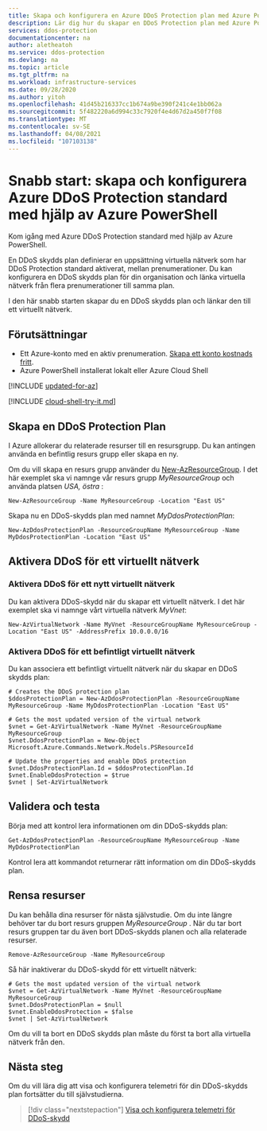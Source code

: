 ```yaml
---
title: Skapa och konfigurera en Azure DDoS Protection plan med Azure PowerShell
description: Lär dig hur du skapar en DDoS Protection plan med Azure PowerShell
services: ddos-protection
documentationcenter: na
author: aletheatoh
ms.service: ddos-protection
ms.devlang: na
ms.topic: article
ms.tgt_pltfrm: na
ms.workload: infrastructure-services
ms.date: 09/28/2020
ms.author: yitoh
ms.openlocfilehash: 41d45b216337cc1b674a9be390f241c4e1bb062a
ms.sourcegitcommit: 5f482220a6d994c33c7920f4e4d67d2a450f7f08
ms.translationtype: MT
ms.contentlocale: sv-SE
ms.lasthandoff: 04/08/2021
ms.locfileid: "107103138"
---
```

# <a name="quickstart-create-and-configure-azure-ddos-protection-standard-using-azure-powershell"></a>Snabb start: skapa och konfigurera Azure DDoS Protection standard med hjälp av Azure PowerShell

Kom igång med Azure DDoS Protection standard med hjälp av Azure PowerShell. 

En DDoS skydds plan definierar en uppsättning virtuella nätverk som har DDoS Protection standard aktiverat, mellan prenumerationer. Du kan konfigurera en DDoS skydds plan för din organisation och länka virtuella nätverk från flera prenumerationer till samma plan. 

I den här snabb starten skapar du en DDoS skydds plan och länkar den till ett virtuellt nätverk. 

## <a name="prerequisites"></a>Förutsättningar

- Ett Azure-konto med en aktiv prenumeration. [Skapa ett konto kostnads fritt](https://azure.microsoft.com/free/?WT.mc_id=A261C142F).
- Azure PowerShell installerat lokalt eller Azure Cloud Shell

[!INCLUDE [updated-for-az](../../includes/updated-for-az.md)]

[!INCLUDE [cloud-shell-try-it.md](../../includes/cloud-shell-try-it.md)]

## <a name="create-a-ddos-protection-plan"></a>Skapa en DDoS Protection Plan

I Azure allokerar du relaterade resurser till en resursgrupp. Du kan antingen använda en befintlig resurs grupp eller skapa en ny.

Om du vill skapa en resurs grupp använder du [New-AzResourceGroup](/powershell/module/az.resources/new-azresourcegroup). I det här exemplet ska vi namnge vår resurs grupp _MyResourceGroup_ och använda platsen _USA, östra_ :

```azurepowershell-interactive
New-AzResourceGroup -Name MyResourceGroup -Location "East US"
```

Skapa nu en DDoS-skydds plan med namnet _MyDdosProtectionPlan_:

```azurepowershell-interactive
New-AzDdosProtectionPlan -ResourceGroupName MyResourceGroup -Name MyDdosProtectionPlan -Location "East US"
```

## <a name="enable-ddos-for-a-virtual-network"></a>Aktivera DDoS för ett virtuellt nätverk

### <a name="enable-ddos-for-a-new-virtual-network"></a>Aktivera DDoS för ett nytt virtuellt nätverk

Du kan aktivera DDoS-skydd när du skapar ett virtuellt nätverk. I det här exemplet ska vi namnge vårt virtuella nätverk _MyVnet_: 

```azurepowershell-interactive
New-AzVirtualNetwork -Name MyVnet -ResourceGroupName MyResourceGroup -Location "East US" -AddressPrefix 10.0.0.0/16
```

### <a name="enable-ddos-for-an-existing-virtual-network"></a>Aktivera DDoS för ett befintligt virtuellt nätverk

Du kan associera ett befintligt virtuellt nätverk när du skapar en DDoS skydds plan:

```azurepowershell-interactive
# Creates the DDoS protection plan
$ddosProtectionPlan = New-AzDdosProtectionPlan -ResourceGroupName MyResourceGroup -Name MyDdosProtectionPlan -Location "East US"

# Gets the most updated version of the virtual network
$vnet = Get-AzVirtualNetwork -Name MyVnet -ResourceGroupName MyResourceGroup
$vnet.DdosProtectionPlan = New-Object Microsoft.Azure.Commands.Network.Models.PSResourceId

# Update the properties and enable DDoS protection
$vnet.DdosProtectionPlan.Id = $ddosProtectionPlan.Id
$vnet.EnableDdosProtection = $true
$vnet | Set-AzVirtualNetwork
``` 

## <a name="validate-and-test"></a>Validera och testa

Börja med att kontrol lera informationen om din DDoS-skydds plan:

```azurepowershell-interactive
Get-AzDdosProtectionPlan -ResourceGroupName MyResourceGroup -Name MyDdosProtectionPlan
```

Kontrol lera att kommandot returnerar rätt information om din DDoS-skydds plan.

## <a name="clean-up-resources"></a>Rensa resurser

Du kan behålla dina resurser för nästa självstudie. Om du inte längre behöver tar du bort resurs gruppen _MyResourceGroup_ . När du tar bort resurs gruppen tar du även bort DDoS-skydds planen och alla relaterade resurser. 

```azurepowershell-interactive
Remove-AzResourceGroup -Name MyResourceGroup
```

Så här inaktiverar du DDoS-skydd för ett virtuellt nätverk: 

```azurepowershell-interactive
# Gets the most updated version of the virtual network
$vnet = Get-AzVirtualNetwork -Name MyVnet -ResourceGroupName MyResourceGroup
$vnet.DdosProtectionPlan = $null
$vnet.EnableDdosProtection = $false
$vnet | Set-AzVirtualNetwork
```

Om du vill ta bort en DDoS skydds plan måste du först ta bort alla virtuella nätverk från den.

## <a name="next-steps"></a>Nästa steg

Om du vill lära dig att visa och konfigurera telemetri för din DDoS-skydds plan fortsätter du till självstudierna.

> [!div class="nextstepaction"]
> [Visa och konfigurera telemetri för DDoS-skydd](telemetry.md)